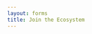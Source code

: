 ```yaml
---
layout: forms
title: Join the Ecosystem
---
```


<script charset="utf-8" type="text/javascript" src="//js.hsforms.net/forms/shell.js"></script>
<script>
  hbspt.forms.create({
	region: "na1",
	portalId: "19681065",
	formId: "e8c072a9-d3ee-4601-b2fa-e4db45af7be2"
});
</script>
